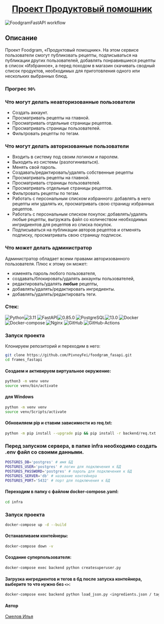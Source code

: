 <h1 align="center"><a target="_blank" href="">Проект Продуктовый помошник</a></h1>

![FoodgramFastAPI workflow](https://github.com/PivnoyFei/foodgram_fasapi/actions/workflows/main.yml/badge.svg)

## Описание
Проект Foodgram, «Продуктовый помощник». На этом сервисе пользователи смогут публиковать рецепты, подписываться на публикации других пользователей, добавлять понравившиеся рецепты в список «Избранное», а перед походом в магазин скачивать сводный список продуктов, необходимых для приготовления одного или нескольких выбранных блюд.

### Прогрес `90%`

### Что могут делать неавторизованные пользователи
- Создать аккаунт.
- Просматривать рецепты на главной.
- Просматривать отдельные страницы рецептов.
- Просматривать страницы пользователей.
- Фильтровать рецепты по тегам.
### Что могут делать авторизованные пользователи
- Входить в систему под своим логином и паролем.
- Выходить из системы (разлогиниваться).
- Менять свой пароль.
- Создавать/редактировать/удалять собственные рецепты
- Просматривать рецепты на главной.
- Просматривать страницы пользователей.
- Просматривать отдельные страницы рецептов.
- Фильтровать рецепты по тегам.
- Работать с персональным списком избранного: добавлять в него рецепты или удалять их, просматривать свою страницу избранных рецептов.
- Работать с персональным списком покупок: добавлять/удалять любые рецепты, выгружать файл со количеством необходимых ингридиентов для рецептов из списка покупок.
- Подписываться на публикации авторов рецептов и отменять подписку, просматривать свою страницу подписок.
### Что может делать администратор
Администратор обладает всеми правами авторизованного пользователя.
Плюс к этому он может:
- изменять пароль любого пользователя,
- создавать/блокировать/удалять аккаунты пользователей,
- редактировать/удалять **любые** рецепты,
- добавлять/удалять/редактировать ингредиенты.
- добавлять/удалять/редактировать теги.


### Стек: 
![Python](https://img.shields.io/badge/Python-171515?style=flat-square&logo=Python)![3.11](https://img.shields.io/badge/3.11-blue?style=flat-square&logo=3.11)
![FastAPI](https://img.shields.io/badge/FastAPI-171515?style=flat-square&logo=FastAPI)![0.85.0](https://img.shields.io/badge/0.85.0-blue?style=flat-square&logo=0.85.0)
![PostgreSQL](https://img.shields.io/badge/PostgreSQL-171515?style=flat-square&logo=PostgreSQL)![13.0](https://img.shields.io/badge/13.0-blue?style=flat-square&logo=13.0)
![Docker](https://img.shields.io/badge/Docker-171515?style=flat-square&logo=Docker)
![Docker-compose](https://img.shields.io/badge/Docker--compose-171515?style=flat-square&logo=Docker)
![Nginx](https://img.shields.io/badge/Nginx-171515?style=flat-square&logo=Nginx)
![GitHub](https://img.shields.io/badge/GitHub-171515?style=flat-square&logo=GitHub)
![GitHub-Actions](https://img.shields.io/badge/GitHub--Actions-171515?style=flat-square&logo=GitHub-Actions)

### Запуск проекта
Клонируем репозиторий и переходим в него:
```bash
git clone https://github.com/PivnoyFei/foodgram_fasapi.git
cd frames_fastapi
```
#### Создаем и активируем виртуальное окружение:
```bash
python3 -m venv venv
source venv/bin/activate
```
#### для Windows
```bash
python -m venv venv
source venv/Scripts/activate
```
#### Обновиляем pip и ставим зависимости из req.txt:
```bash
python -m pip install --upgrade pip && pip install -r backend/req.txt
```

### Перед запуском сервера, в папке infra необходимо создать .env файл со своими данными.
```bash
POSTGRES_DB='postgres' # имя БД
POSTGRES_USER='postgres' # логин для подключения к БД
POSTGRES_PASSWORD='postgres' # пароль для подключения к БД
POSTGRES_SERVER='db' # название контейнера
POSTGRES_PORT='5432' # порт для подключения к БД
```

#### Переходим в папку с файлом docker-compose.yaml:
```bash
cd infra
```

### Запуск проекта
```bash
docker-compose up -d --build
```

#### Останавливаем контейнеры:
```bash
docker-compose down -v
```

#### Создание суперпользователя:
```bash
docker-compose exec backend python createsuperuser.py
```

#### Загрузка ингредиентов и тегов в бд после запуска контейнера, выберите то что нужно без `<>`:
```bash
docker-compose exec backend python load_json.py <ingredients.json / tags.json>
```

#### Автор
[Смелов Илья](https://github.com/PivnoyFei)